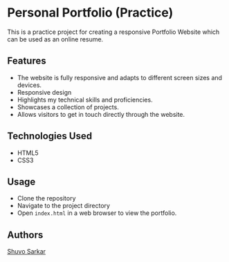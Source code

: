 # Personal Portfolio (Practice)

This is a practice project for creating a responsive Portfolio Website which can be used as an online resume.


## Features

- The website is fully responsive and adapts to different screen sizes and devices.
- Responsive design
- Highlights my technical skills and proficiencies.
- Showcases a collection of projects.
- Allows visitors to get in touch directly through the website.


## Technologies Used

- HTML5
- CSS3


## Usage

- Clone the repository
- Navigate to the project directory
- Open `index.html` in a web browser to view the portfolio.


## Authors

[Shuvo Sarkar](https://www.linkedin.com/in/shuvosarkarofficial)

